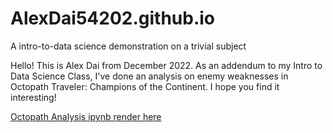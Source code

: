# AlexDai54202.github.io
A intro-to-data science demonstration on a trivial subject


Hello! This is Alex Dai from December 2022. As an addendum to my Intro to Data Science Class, I've done an analysis on enemy weaknesses in Octopath Traveler: Champions of the Continent. I hope you find it interesting!

[Octopath Analysis ipynb render here](octopath_analysis/octopath_analysis.md)

